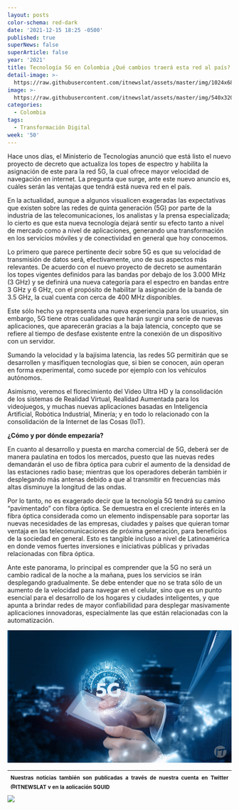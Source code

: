 ```yaml
---
layout: posts
color-schema: red-dark
date: '2021-12-15 18:25 -0500'
published: true
superNews: false
superArticle: false
year: '2021'
title: Tecnología 5G en Colombia ¿Qué cambios traerá esta red al país?
detail-image: >-
  https://raw.githubusercontent.com/itnewslat/assets/master/img/1024x680/5G-Tecnologia-g.jpg
image: >-
  https://raw.githubusercontent.com/itnewslat/assets/master/img/540x320/5G-Tecnologia-p.jpg
categories:
  - Colombia
tags:
  - Transformación Digital
week: '50'
---
```

Hace unos días, el Ministerio de Tecnologías anunció que está listo el nuevo proyecto de decreto que actualiza los topes de espectro y habilita la asignación de este para la red 5G, la cual ofrece mayor velocidad de navegación en internet. La pregunta que surge, ante este nuevo anuncio es, cuáles serán las ventajas que tendrá está nueva red en el país. 
 
En la actualidad, aunque a algunos visualicen exageradas las expectativas que existen sobre las redes de quinta generación (5G) por parte de la industria de las telecomunicaciones, los analistas y la prensa especializada; lo cierto es que esta nueva tecnología dejará sentir su efecto tanto a nivel de mercado como a nivel de aplicaciones, generando una transformación en los servicios móviles y de conectividad en general que hoy conocemos. 
 
Lo primero que parece pertinente decir sobre 5G es que su velocidad de transmisión de datos será, efectivamente, uno de sus aspectos más relevantes. De acuerdo con el nuevo proyecto de decreto se aumentarán los topes vigentes definidos para las bandas por debajo de los 3.000 MHz (3 GHz) y se definirá una nueva categoría para el espectro en bandas entre 3 GHz y 6 GHz, con el propósito de habilitar la asignación de la banda de 3.5 GHz, la cual cuenta con cerca de 400 MHz disponibles.

Este sólo hecho ya representa una nueva experiencia para los usuarios, sin embargo, 5G tiene otras cualidades que harán surgir una serie de nuevas aplicaciones, que aparecerán gracias a la baja latencia, concepto que se refiere al tiempo de desfase existente entre la conexión de un dispositivo con un servidor. 

Sumando la velocidad y la bajísima latencia, las redes 5G permitirán que se desarrollen y masifiquen tecnologías que, si bien se conocen, aún operan en forma experimental, como sucede por ejemplo con los vehículos autónomos.

Asimismo, veremos el florecimiento del Video Ultra HD y la consolidación de los sistemas de Realidad Virtual, Realidad Aumentada para los videojuegos, y muchas nuevas aplicaciones basadas en Inteligencia Artificial, Robótica Industrial, Minería; y en todo lo relacionado con la consolidación de la Internet de las Cosas (IoT). 

**¿Cómo y por dónde empezaría?**

En cuanto al desarrollo y puesta en marcha comercial de 5G, deberá ser de manera paulatina en todos los mercados, puesto que las nuevas redes demandarán el uso de fibra óptica para cubrir el aumento de la densidad de las estaciones radio base; mientras que los operadores deberán también ir desplegando más antenas debido a que al transmitir en frecuencias más altas disminuye la longitud de las ondas. 

Por lo tanto, no es exagerado decir que la tecnología 5G tendrá su camino “pavimentado” con fibra óptica. Se demuestra en el creciente interés en la fibra óptica considerada como un elemento indispensable para soportar las nuevas necesidades de las empresas, ciudades y países que quieran tomar ventaja en las telecomunicaciones de próxima generación, para beneficios de la sociedad en general. Esto es tangible incluso a nivel de Latinoamérica en donde vemos fuertes inversiones e iniciativas públicas y privadas relacionadas con fibra óptica. 

Ante este panorama, lo principal es comprender que la 5G no será un cambio radical de la noche a la mañana, pues los servicios se irán desplegando gradualmente. Se debe entender que no se trata sólo de un aumento de la velocidad para navegar en el celular, sino que es un punto esencial para el desarrollo de los hogares y ciudades inteligentes, y que apunta a brindar redes de mayor confiabilidad para desplegar masivamente aplicaciones innovadoras, especialmente las que están relacionadas con la automatización. 

![](https://raw.githubusercontent.com/itnewslat/assets/master/img/540x320/5G-Tecnologia-p.jpg)

<table style="height: 42px;" width="569">
<tbody>
<tr>
<td style="text-align: justify;"><sub><strong>Nuestras noticias también son publicadas a través de nuestra cuenta en Twitter <a href="https://twitter.com/itnewslat?lang=es">@ITNEWSLAT</a> y en la aplicación <a href="https://squidapp.co/en/">SQUID</a></strong></sub></td>
</tr>
</tbody>
</table>

<img src="https://tracker.metricool.com/c3po.jpg?hash=56f88a41e39ab42c063cc51676587a04"/>